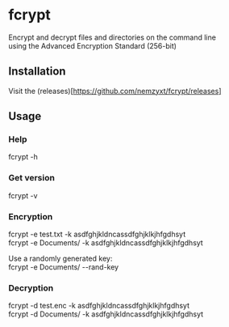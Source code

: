# fcrypt

Encrypt and decrypt files and directories on the command line \
using the Advanced Encryption Standard (256-bit)

## Installation

Visit the (releases)[https://github.com/nemzyxt/fcrypt/releases]

## Usage

### Help

fcrypt -h

### Get version

fcrypt -v

### Encryption

fcrypt -e test.txt -k asdfghjkldncassdfghjklkjhfgdhsyt \
fcrypt -e Documents/ -k asdfghjkldncassdfghjklkjhfgdhsyt

Use a randomly generated key: \
fcrypt -e Documents/ --rand-key

### Decryption

fcrypt -d test.enc -k asdfghjkldncassdfghjklkjhfgdhsyt \
fcrypt -d Documents/ -k asdfghjkldncassdfghjklkjhfgdhsyt
